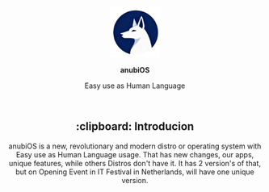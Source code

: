 <div align="center">
  <img src="/assets/logo.png" width=100 id=Logo>

**anubiOS**

  Easy use as Human Language
  
&nbsp;

<div align=center>
<h2>:clipboard: Introducion</h2>
  anubiOS is a new, revolutionary and modern distro or operating system with Easy use as Human Language usage. That has new changes, our apps, unique features, while others Distros don't have it. It has 2 version's of that, but on Opening Event in IT Festival in Netherlands, will have one unique version.
</div>
